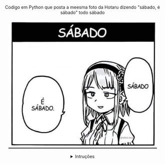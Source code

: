 <p align="center">
Codigo em Python que posta a meesma foto da Hotaru dizendo "sábado, é sábado" todo sábado
</p>


<p align="center">
  <img src="./image/sabado.jpg" alt="Descrição da Imagem">
</p>


<div align="center">
  <details>
  <summary>Intruções</summary>


  
m h dom mon dow
  
m representa os minutos (0 a 59).
h representa as horas (0 a 23).
dom representa o dia do mês (1 a 31).
mon representa o mês (1 a 12).
dow representa o dia da semana (0 a 6, sendo 0 domingo).


</details>
</div>

